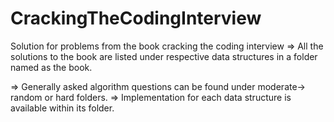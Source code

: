 # CrackingTheCodingInterview

Solution for problems from the book cracking the coding interview
=> All the solutions to the book are listed under respective data structures in a folder named as the book. 

=> Generally asked algorithm questions can be found under moderate-> random or hard folders. 
=> Implementation for each data structure is available within its folder. 

